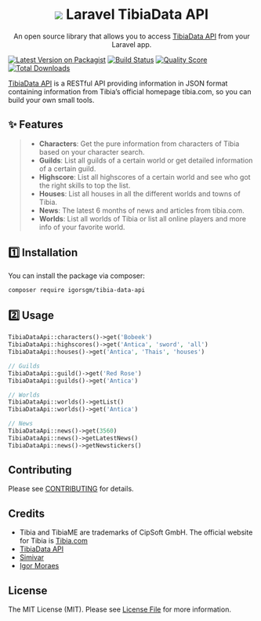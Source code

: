 <h1 align="center">
<img src="https://www.tibiawiki.com.br/images/c/c3/Tibiapedia.gif"/> Laravel TibiaData API
</h1>

<p align="center">
An open source library that allows you to access <a href="https://tibiadata.com/" target="_blank">TibiaData API</a> from your Laravel app.
</p>

[![Latest Version on Packagist](https://img.shields.io/packagist/v/igorsgm/tibia-data-api.svg?style=flat-square)](https://packagist.org/packages/igorsgm/tibia-data-api)
[![Build Status](https://img.shields.io/travis/igorsgm/tibia-data-api/master.svg?style=flat-square)](https://travis-ci.org/igorsgm/tibia-data-api)
[![Quality Score](https://img.shields.io/scrutinizer/g/igorsgm/tibia-data-api.svg?style=flat-square)](https://scrutinizer-ci.com/g/igorsgm/tibia-data-api)
[![Total Downloads](https://img.shields.io/packagist/dt/igorsgm/tibia-data-api.svg?style=flat-square)](https://packagist.org/packages/igorsgm/tibia-data-api)

<a href="https://tibiadata.com/" target="_blank">TibiaData API</a> is a RESTful API providing information in JSON format containing information from Tibia’s official homepage tibia.com, so you can build your own small tools.

## ✨ Features

> - **Characters**: Get the pure information from characters of Tibia based on your character search.
> - **Guilds**: List all guilds of a certain world or get detailed information of a certain guild.
> - **Highscore**: List all highscores of a certain world and see who got the right skills to top the list.
> - **Houses**: List all houses in all the different worlds and towns of Tibia.
> - **News**: The latest 6 months of news and articles from tibia.com.
> - **Worlds**: List all worlds of Tibia or list all online players and more info of your favorite world.

## 1️⃣ Installation

You can install the package via composer:

```bash
composer require igorsgm/tibia-data-api
```

## 2️⃣ Usage

``` php
TibiaDataApi::characters()->get('Bobeek')
TibiaDataApi::highscores()->get('Antica', 'sword', 'all')
TibiaDataApi::houses()->get('Antica', 'Thais', 'houses')

// Guilds
TibiaDataApi::guild()->get('Red Rose')
TibiaDataApi::guilds()->get('Antica')

// Worlds
TibiaDataApi::worlds()->getList()
TibiaDataApi::worlds()->get('Antica')

// News
TibiaDataApi::news()->get(3560)
TibiaDataApi::news()->getLatestNews()
TibiaDataApi::news()->getNewstickers()
```

## Contributing

Please see [CONTRIBUTING](CONTRIBUTING.md) for details.

## Credits

- Tibia and TibiaME are trademarks of CipSoft GmbH. The official website for Tibia is [Tibia.com](https://tibia.com)
- [TibiaData API](https://tibiadata.com/)
- [Simivar](https://github.com/simivar)
- [Igor Moraes](https://github.com/igorsgm)

## License

The MIT License (MIT). Please see [License File](LICENSE.md) for more information.
